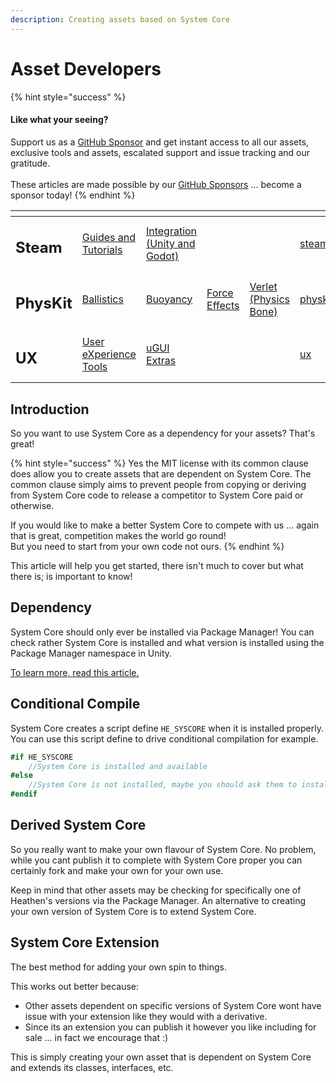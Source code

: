```yaml
---
description: Creating assets based on System Core
---
```


# Asset Developers

{% hint style="success" %}
#### Like what your seeing?

Support us as a [GitHub Sponsor](../../../become-a-sponsor/) and get instant access to all our assets, exclusive tools and assets, escalated support and issue tracking and our gratitude.\
\
These articles are made possible by our [GitHub Sponsors](../../../become-a-sponsor/) ... become a sponsor today!
{% endhint %}

<table data-view="cards"><thead><tr><th></th><th></th><th></th><th></th><th></th><th data-hidden data-card-target data-type="content-ref"></th><th data-hidden data-card-cover data-type="files"></th></tr></thead><tbody><tr><td><h2>Steam</h2></td><td><a href="../../../company/steam/">Guides and Tutorials</a></td><td><a href="../../steamworks/">Integration (Unity and Godot)</a></td><td></td><td></td><td><a href="../../../company/steam/">steam</a></td><td><a href="../../../.gitbook/assets/Steamworks Card.png">Steamworks Card.png</a></td></tr><tr><td><h2>PhysKit</h2></td><td><a href="../../physkit/learning/sample-scenes/1-ballistic-basics.md">Ballistics</a></td><td><a href="../../physkit/learning/sample-scenes/1-buoyancy-example.md">Buoyancy</a></td><td><a href="../../physkit/learning/sample-scenes/1-force-effect-fields.md">Force Effects</a></td><td><a href="../../physkit/learning/sample-scenes/2-verlet-spring-skinned-mesh.md">Verlet (Physics Bone)</a></td><td><a href="../../physkit/">physkit</a></td><td><a href="../../../.gitbook/assets/PhysKit Card.png">PhysKit Card.png</a></td></tr><tr><td><h2>UX</h2></td><td><a href="../../ux/learning/core-concepts/">User eXperience Tools</a></td><td><a href="../../ux/learning/ugui-extras/">uGUI Extras</a></td><td></td><td></td><td><a href="../../ux/">ux</a></td><td><a href="../../../.gitbook/assets/Splash Screen (1).png">Splash Screen (1).png</a></td></tr></tbody></table>

## Introduction

So you want to use System Core as a dependency for your assets? That's great!

{% hint style="success" %}
Yes the MIT license with its common clause does allow you to create assets that are dependent on System Core. The common clause simply aims to prevent people from copying or deriving from System Core code to release a competitor to System Core paid or otherwise.



If you would like to make a better System Core to compete with us … again that is great, competition makes the world go round!\
But you need to start from your own code not ours.
{% endhint %}

This article will help you get started, there isn't much to cover but what there is; is important to know!

## Dependency

System Core should only ever be installed via Package Manager! You can check rather System Core is installed and what version is installed using the Package Manager namespace in Unity.

[To learn more, read this article.](../../tips-for-asset-developers/package-manger-in-c.md)

## Conditional Compile

System Core creates a script define `HE_SYSCORE` when it is installed properly. You can use this script define to drive conditional compilation for example.

```csharp
#if HE_SYSCORE
    //System Core is installed and available
#else
    //System Core is not installed, maybe you should ask them to install it?
#endif
```

## Derived System Core

So you really want to make your own flavour of System Core. No problem, while you cant publish it to complete with System Core proper you can certainly fork and make your own for your own use.

Keep in mind that other assets may be checking for specifically one of Heathen's versions via the Package Manager. An alternative to creating your own version of System Core is to extend System Core.

## System Core Extension

The best method for adding your own spin to things.

This works out better because:

* Other assets dependent on specific versions of System Core wont have issue with your extension like they would with a derivative.
* Since its an extension you can publish it however you like including for sale ... in fact we encourage that :)

This is simply creating your own asset that is dependent on System Core and extends its classes, interfaces, etc.
